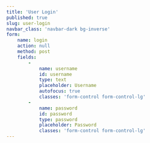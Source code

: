 ```yaml
---
title: 'User Login'
published: true
slug: user-login
navbar_class: 'navbar-dark bg-inverse'
form:
    name: login
    action: null
    method: post
    fields:
        -
            name: username
            id: username
            type: text
            placeholder: Username
            autofocus: true
            classes: 'form-control form-control-lg'
        -
            name: password
            id: password
            type: password
            placeholder: Password
            classes: 'form-control form-control-lg'
---
```


